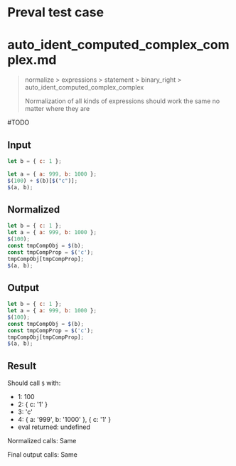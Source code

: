 # Preval test case

# auto_ident_computed_complex_complex.md

> normalize > expressions > statement > binary_right > auto_ident_computed_complex_complex
>
> Normalization of all kinds of expressions should work the same no matter where they are

#TODO

## Input

`````js filename=intro
let b = { c: 1 };

let a = { a: 999, b: 1000 };
$(100) + $(b)[$("c")];
$(a, b);
`````

## Normalized

`````js filename=intro
let b = { c: 1 };
let a = { a: 999, b: 1000 };
$(100);
const tmpCompObj = $(b);
const tmpCompProp = $('c');
tmpCompObj[tmpCompProp];
$(a, b);
`````

## Output

`````js filename=intro
let b = { c: 1 };
let a = { a: 999, b: 1000 };
$(100);
const tmpCompObj = $(b);
const tmpCompProp = $('c');
tmpCompObj[tmpCompProp];
$(a, b);
`````

## Result

Should call `$` with:
 - 1: 100
 - 2: { c: '1' }
 - 3: 'c'
 - 4: { a: '999', b: '1000' }, { c: '1' }
 - eval returned: undefined

Normalized calls: Same

Final output calls: Same
